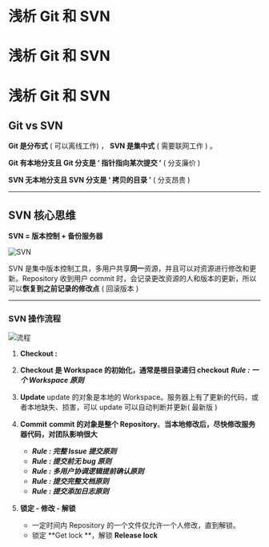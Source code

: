 # 浅析 Git 和 SVN


# 浅析 Git 和 SVN

# **浅析 Git 和 SVN**

## **Git vs SVN**

****Git 是分布式**** ( 可以离线工作) ， **SVN 是集中式** ( 需要联网工作 ) 。

****Git 有本地分支且 Git 分支是 ‘ 指针指向某次提交 ’**** ( 分支廉价 )

****SVN 无本地分支且 SVN 分支是 ‘ 拷贝的目录 ’**** ( 分支昂贵 )

---

## **SVN 核心思维**

**SVN = 版本控制 + 备份服务器**

![SVN](./images/2021/12/2819219464.png)

SVN 是集中版本控制工具，多用户共享**同一**资源，并且可以对资源进行修改和更新。Repository 收到用户 commit 时，会记录更改资源的人和版本的更新，所以可以**恢复到之前记录的修改点** ( 回滚版本 )

---

### **SVN 操作流程**

![流程](./images/2021/12/3798946072.png)

1. **Checkout :**
2. **Checkout 是 Workspace 的初始化，通常是根目录递归 checkout**
   ***Rule : 一个 Workspace 原则***
3. **Update**
   update 的对象是本地的 Workspace。服务器上有了更新的代码，或者本地缺失、损害，可以 update 可以自动判断并更新( 最新版 )
4. **Commit**
   **commit 的对象是整个 Repository**。**当本地修改后，尽快修改服务器代码，对团队影响很大**

   * ***Rule : 完整 Issue 提交原则***
   * ***Rule : 提交前无 bug 原则***
   * ***Rule : 多用户协调逻辑提前确认原则***
   * ***Rule : 提交完整文档原则***
   * ***Rule : 提交添加日志原则***
5. **锁定 - 修改 - 解锁**

   * 一定时间内 Repository 的一个文件仅允许一个人修改，直到解锁。
   * 锁定 **Get lock **，解锁 **Release lock**
